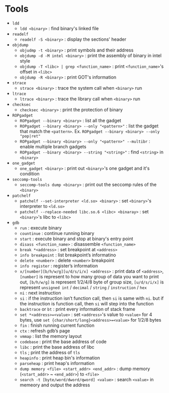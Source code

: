 # Tools

- `ldd`
    - `ldd <binary>` : find binary's linked file
- `readelf`
    - `readelf -S <binary>` : display the sections' header
- `objdump`
    - `objudmp -t <binary>` : print symbols and their address
    - `objdump -d -M intel <binary>` : print the assembly of binary in intel style
    - `objdump -T <libc> | grep <function_name>` : print `<function_name>`'s offset in `<libc>`
    - `objdump -R <binary>` : print GOT's information
- `strace`
    - `strace <binary>` : trace the system call when `<binary>` run
- `ltrace`
    - `ltrace <binary>` : trace the library call when `<binary>` run
- `checksec`
    - `checksec <binary>` : print the protection of binary
- `ROPgadget`
    - `ROPgadget --binary <binary>` : list all the gadget
    - `ROPgadget --binary <binary> --only "<pattern>"` : list the gadget that match the `<pattern>`. Ex. `ROPgadget --binary <binary> --only "pop|ret"`
    - `ROPgadget --binary <binary> --only "<pattern>" --multibr` : enable multiple branch gadgets
    - `ROPgadget --binary <binary> --string "<string>"` : find `<string>` in `<binary>`
- `one_gadget`
  - `one_gadget <binary>` : print out `<binary>`'s one gadget and it's condition
- `seccomp-tools`
  - `seccomp-tools dump <binary>` : print out the seccomp rules of the `<binary>`
- `patchelf`
  - `patchelf --set-interpreter <ld.so> <binary>` : set `<binary>`'s interpreter to `<ld.so>`
  - `patchelf --replace-needed libc.so.6 <libc> <binaray>` : set `<binary>`'s libc to `<libc>` 
- `gdb`
    - `run` : execute binary
    - `countinue` : continue running binary
    - `start` : execute binary and stop at binary's entry point
    - `disass <function_name>` : disassemble `<function_name>`
    - `break *<address>` : set breakpoint at `<address>`
    - `info breakpoint` : list breakpoint’s informatino
    - `delete <number>` : delete `<number>` breakpoint
    - `info register` : register’s information
    - `x/[number][b/h/w/g][u/d/s/i/x] <address>` : print data of `<address>`, `[number]` is represent to how many group of data you want to print out, `[b/h/w/g]` is represent 1/2/4/8 byte of group size, `[u/d/s/i/x]` is represent `unsigned int` / `decimal` / `string` / `instruction` / `hex`
    - `ni` : next instruction
    - `si` : if the instruction isn’t function call, then `si` is same with `ni`. but if the instruction is function call, then `si` will step into the function
    - `backtrace` or `bt` : print every information of stack frame
    - `set *<address>=<value>` : set `<address>`'s value to `<value>` for 4 bytes, use `set {char/short/long}<address>=<value>` for 1/2/8 bytes
    - `fin` : finish running current function
    - `ctx` : refresh gdb’s page
    - `vmmap` : list the memory layout
    - `codebase` : print the base address of code
    - `libc` : print the base address of libc
    - `tls` ; print the address of `tls`
    - `heapinfo` : print heap bin's information
    - `parseheap` : print heap's information
    - `dump memory <file> <start_addr> <end_addr>` : dump memory (`<start_addr>` ~ `<end_addr>`) to `<file>`
    - `search -t [byte/word/dword/qword] <value>` : search `<value>` in memeory and output the address
